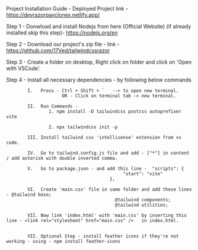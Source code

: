 Project Installation Guide - Deployed Project link - https://devrazorpayclonex.netlify.app/

Step 1 - Donwload and install Nodejs from here (Official Website) (if already installed skip this step)- https://nodejs.org/en 	

Step 2 - Download our project's zip file - link - https://github.com/17Ved/tailwindcssrazor

Step 3 - Create a folder on desktop, Right click on folder and click on 'Open with VSCode'.

Step 4 - Install all necessary dependencies - by following below commands
			
			I.   Press - Ctrl + Shift + `   --> to open new terminal.
						 OR - Click on terminal tab -> new terminal.

			II.  Run Commands - 
					1. npm install -D tailwindcss postcss autoprefixer vite

					2. npx tailwindcss init -p
			
			III. Install tailwind css 'intellisense' extension from vs code.

			IV.  Go to tailwind.config.js file and add - ["*"] in content / add asterisk with double inverted comma.

			V.   Go to package.json - and add this line -  "scripts": {
    										    "start": "vite"
  										   },

  			VI.  Create 'main.css' file in same folder and add these lines - @tailwind base;
											 @tailwind components;
											 @tailwind utilities;

			VII. Now link 'index.html' with 'main.css' by inserting this line - <link rel="stylesheet" href="main.css" />	in index.html.


			VII. Optional Step - install feather icons if they're not working - using - npm install feather-icons

